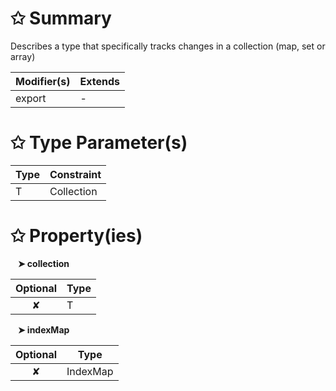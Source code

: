 # &#10025; Summary

Describes a type that specifically tracks changes in a collection (map, set or array)

| Modifier(s)                            | Extends                                    |
|----------------------------------------|--------------------------------------------|
| export | - |

# &#10025; Type Parameter(s)

| Type | Constraint |
| ---- | ---------- |
| T    | Collection |

# &#10025; Property(ies)

&nbsp;&nbsp; **&#10148; collection**

| Optional                           | Type                         |
|:----------------------------------:|------------------------------|
| ✘ | T |

&nbsp;&nbsp; **&#10148; indexMap**

| Optional                           | Type                         |
|:----------------------------------:|------------------------------|
| ✘ | IndexMap |